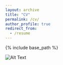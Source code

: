 ```yaml
---
layout: archive
title: "CV"
permalink: /cv/
author_profile: true
redirect_from:
  - /resume
---
```


{% include base_path %}


![Alt Text](http://m-a-c-e.github.io/website/files/giphy.gif)

